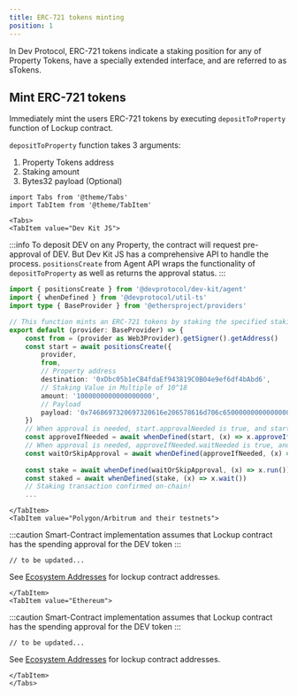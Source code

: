 ```yaml
---
title: ERC-721 tokens minting
position: 1
---
```


In Dev Protocol, ERC-721 tokens indicate a staking position for any of Property Tokens, have a specially extended interface, and are referred to as sTokens.

## Mint ERC-721 tokens

Immediately mint the users ERC-721 tokens by executing `depositToProperty` function of Lockup contract.

`depositToProperty` function takes 3 arguments:

1. Property Tokens address
2. Staking amount
3. Bytes32 payload (Optional)


```mdx-code-block
import Tabs from '@theme/Tabs'
import TabItem from '@theme/TabItem'

<Tabs>
<TabItem value="Dev Kit JS">
```
:::info
To deposit DEV on any Property, the contract will request pre-approval of DEV. But Dev Kit JS has a comprehensive API to handle the process. `positionsCreate` from Agent API wraps the functionality of `depositToProperty` as well as returns the approval status.
:::

```ts
import { positionsCreate } from '@devprotocol/dev-kit/agent'
import { whenDefined } from '@devprotocol/util-ts'
import type { BaseProvider } from '@ethersproject/providers'

// This function mints an ERC-721 tokens by staking the specified staking amount to specified property, and returns the new tokenId.
export default (provider: BaseProvider) => {
	const from = (provider as Web3Provider).getSigner().getAddress()
	const start = await positionsCreate({
		provider,
		from,
		// Property address
		destination: '0xDbc05b1eCB4fdaEf943819C0B04e9ef6df4bAbd6',
		// Staking Value in Multiple of 10^18
		amount: '1000000000000000000',
		// Payload
		payload: '0x7468697320697320616e206578616d706c650000000000000000000000000000'
	})
	// When approval is needed, start.approvalNeeded is true, and start.approveIfNeeded does send the approval transaction. When approval is not needed, start.approvalNeeded is false, and start.approveIfNeeded does not send anything
	const approveIfNeeded = await whenDefined(start, (x) => x.approveIfNeeded())
	// When approval is needed, approveIfNeeded.waitNeeded is true, and start.waitOrSkipApproval does wait until confirmed the transaction. When approval is not needed, approveIfNeeded.waitNeeded is false, and start.waitOrSkipApproval does not do anything and resolve immediately
	const waitOrSkipApproval = await whenDefined(approveIfNeeded, (x) => x.waitOrSkipApproval())
    
	const stake = await whenDefined(waitOrSkipApproval, (x) => x.run())
	const staked = await whenDefined(stake, (x) => x.wait())
	// Staking transaction confirmed on-chain!
	...
```

```mdx-code-block
</TabItem>
<TabItem value="Polygon/Arbitrum and their testnets">
```
:::caution
Smart-Contract implementation assumes that Lockup contract has the spending approval for the DEV token
:::

```solidity
// to be updated...
```

See [Ecosystem Addresses](../../ecosystem-addresses.md) for lockup contract addresses.

```mdx-code-block
</TabItem>
<TabItem value="Ethereum">
```
:::caution
Smart-Contract implementation assumes that Lockup contract has the spending approval for the DEV token
:::

```solidity
// to be updated...
```

See [Ecosystem Addresses](../../ecosystem-addresses.md) for lockup contract addresses.

```mdx-code-block
</TabItem>
</Tabs>
```
